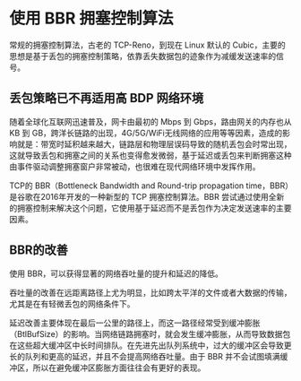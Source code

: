 # 使用 BBR 拥塞控制算法

常规的拥塞控制算法，古老的 TCP-Reno，到现在 Linux 默认的 Cubic，主要的思想是基于丢包的拥塞控制策略，依靠丢失数据包的迹象作为减缓发送速率的信号。

## 丢包策略已不再适用高 BDP 网络环境


随着全球化互联网迅速普及，网卡由最初的 Mbps 到 Gbps，路由网关的内存也从 KB 到 GB，跨洋长链路的出现，4G/5G/WiFi无线网络的应用等等因素，造成的影响就是：带宽时延积越来越大，链路层和物理层误码导致的随机丢包会时常出现，这就导致丢包和拥塞之间的关系也变得愈发微弱，基于延迟或丢包来判断拥塞这种由事件驱动调整拥塞窗户非常被动，也很难在现代网络环境中发挥作用。


TCP的 BBR（Bottleneck Bandwidth and Round-trip propagation time，BBR）是谷歌在2016年开发的一种新型的 TCP 拥塞控制算法。BBR 尝试通过使用全新的拥塞控制来解决这个问题，它使用基于延迟而不是丢包作为决定发送速率的主要因素。


## BBR的改善

使用 BBR，可以获得显著的网络吞吐量的提升和延迟的降低。

吞吐量的改善在远距离路径上尤为明显，比如跨太平洋的文件或者大数据的传输，尤其是在有轻微丢包的网络条件下。

延迟改善主要体现在最后一公里的路径上，而这一路径经常受到缓冲膨胀（BtlBufSize）的影响。当网络链路拥塞时，就会发生缓冲膨胀，从而导致数据包在这些超大缓冲区中长时间排队。在先进先出队列系统中，过大的缓冲区会导致更长的队列和更高的延迟，并且不会提高网络吞吐量。由于 BBR 并不会试图填满缓冲区，所以在避免缓冲区膨胀方面往往会有更好的表现。

